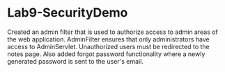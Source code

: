 # Lab9-SecurityDemo
 
Created an admin filter that is used to authorize access to admin areas of the web application.
AdminFilter ensures that only administrators have access to AdminServlet.  Unauthorized users must be redirected to the notes page.
Also added forgot password functionality where a newly generated password is sent to the user's email.
